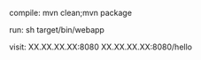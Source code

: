 compile:
    mvn clean;mvn package
    
run:
    sh target/bin/webapp
    
visit:
    XX.XX.XX.XX:8080
    XX.XX.XX.XX:8080/hello   

